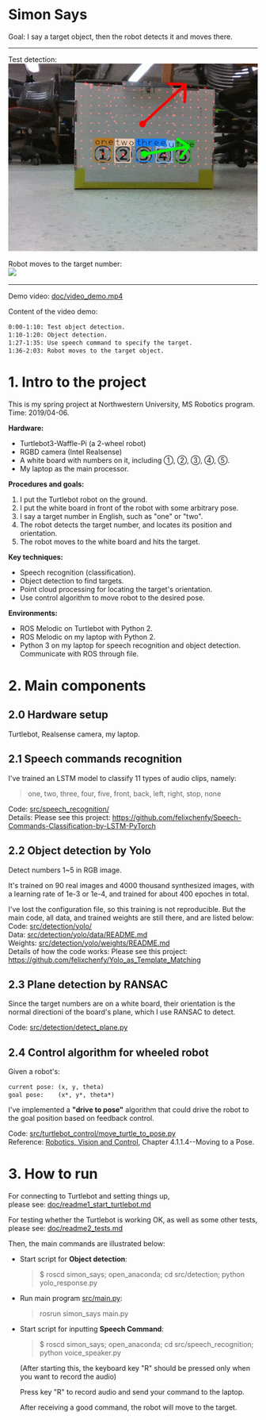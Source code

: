 
# Simon Says
Goal: I say a target object, then the robot detects it and moves there.

--------------------

Test detection:  
![](doc/test_detection.gif)

Robot moves to the target number:  
![](doc/car_moves_to_target.gif)

--------------------

Demo video: [doc/video_demo.mp4](doc/video_demo.mp4)

Content of the video demo:
``` 
0:00-1:10: Test object detection.
1:10-1:20: Object detection.
1:27-1:35: Use speech command to specify the target.
1:36-2:03: Robot moves to the target object.
```

# 1. Intro to the project

This is my spring project at Northwestern University, MS Robotics program.  
Time: 2019/04-06.


**Hardware:**  
* Turtlebot3-Waffle-Pi (a 2-wheel robot)  
* RGBD camera (Intel Realsense)
* A white board with numbers on it, including ①, ②, ③, ④, ⑤.
* My laptop as the main processor.

**Procedures and goals:** 
1. I put the Turtlebot robot on the ground.
2. I put the white board in front of the robot with some arbitrary pose.
3. I say a target number in English, such as "one" or "two". 
4. The robot detects the target number, and locates its position and orientation.
5. The robot moves to the white board and hits the target.

**Key techniques:**    
* Speech recognition (classification).
* Object detection to find targets.
* Point cloud processing for locating the target's orientation.
* Use control algorithm to move robot to the desired pose.

**Environments:**
* ROS Melodic on Turtlebot with Python 2.
* ROS Melodic on my laptop with Python 2.
* Python 3 on my laptop for speech recognition and object detection. Communicate with ROS through file.

# 2. Main components

## 2.0 Hardware setup
Turtlebot, Realsense camera, my laptop.

## 2.1 Speech commands recognition
I've trained an LSTM model to classify 11 types of audio clips, namely: 
> one, two, three, four, five, front, back, left, right, stop, none

Code: [src/speech_recognition/](src/speech_recognition/)  
Details: Please see this project:
https://github.com/felixchenfy/Speech-Commands-Classification-by-LSTM-PyTorch 

## 2.2 Object detection by Yolo
Detect numbers 1~5 in RGB image.

It's trained on 90 real images and 4000 thousand synthesized images, with a learning rate of 1e-3 or 1e-4, and trained for about 400 epoches in total. 

I've lost the configuration file, so this training is not reproducible. But the main code, all data, and trained weights are still there, and are listed below:  
Code: [src/detection/yolo/](src/detection/yolo/)  
Data: [src/detection/yolo/data/README.md](src/detection/yolo/data/README.md)    
Weights: [src/detection/yolo/weights/README.md](src/detection/yolo/weights/README.md)   
Details of how the code works: Please see this project: https://github.com/felixchenfy/Yolo_as_Template_Matching

## 2.3 Plane detection by RANSAC
Since the target numbers are on a white board, their orientation is the normal directioni of the board's plane, which I use RANSAC to detect.

Code: [src/detection/detect_plane.py](src/detection/detect_plane.py)

## 2.4 Control algorithm for wheeled robot

Given a robot's:  
```
current pose: (x, y, theta)  
goal pose:    (x*, y*, theta*)
```
I've implemented a **"drive to pose"** algorithm that could drive the robot to the goal position based on feedback control.

Code: [src/turtlebot_control/move_turtle_to_pose.py](src/turtlebot_control/move_turtle_to_pose.py)  
Reference: [Robotics, Vision and Control](https://link.springer.com/book/10.1007/978-3-642-20144-8), Chapter 4.1.1.4--Moving to a Pose.

# 3. How to run

For connecting to Turtlebot and setting things up,  
please see:  [doc/readme1_start_turtlebot.md](doc/readme1_start_turtlebot.md)

For testing whether the Turtlebot is working OK, as well as some other tests,  
please see:
[doc/readme2_tests.md](doc/readme2_tests.md)

Then, the main commands are illustrated below:

* Start script for **Object detection**:  
    > $ roscd simon_says; open_anaconda; cd src/detection; python yolo_response.py

* Run main program [src/main.py](src/main.py):
    > rosrun simon_says main.py 

* Start script for inputting **Speech Command**:   
    > $ roscd simon_says; open_anaconda; cd src/speech_recognition; python voice_speaker.py  

    (After starting this, the keyboard key "R" should be pressed only when you want to record the audio)

    Press key "R" to record audio and send your command to the laptop.

    After receiving a good command, the robot will move to the target.
